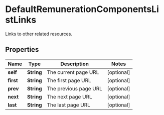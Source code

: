 

# DefaultRemunerationComponentsListLinks

Links to other related resources.

## Properties

| Name | Type | Description | Notes |
|------------ | ------------- | ------------- | -------------|
|**self** | **String** | The current page URL |  [optional] |
|**first** | **String** | The first page URL |  [optional] |
|**prev** | **String** | The previous page URL |  [optional] |
|**next** | **String** | The next page URL |  [optional] |
|**last** | **String** | The last page URL |  [optional] |



